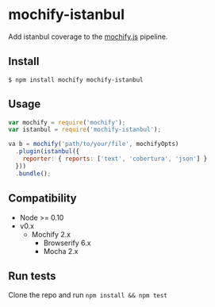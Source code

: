 mochify-istanbul
=====================

Add istanbul coverage to the [mochify.js](https://github.com/mantoni/mochify.js) pipeline.

## Install

```
$ npm install mochify mochify-istanbul
```

## Usage

```javascript
var mochify = require('mochify');
var istanbul = require('mochify-istanbul');

va b = mochify('path/to/your/file', mochifyOpts)
  .plugin(istanbul({
    reporter: { reports: ['text', 'cobertura', 'json'] }
  }))
  .bundle();
```

## Compatibility
 - Node >= 0.10
 - v0.x
    - Mochify 2.x
        - Browserify 6.x
        - Mocha 2.x


## Run tests
Clone the repo and run ```npm install && npm test```
